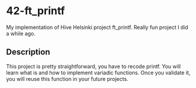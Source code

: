# 42-ft_printf
My implementation of Hive Helsinki project ft_printf. Really fun project I did a while ago.
## Description ##
This project is pretty straightforward, you have to recode printf. You will learn what is and how to implement variadic functions. Once you validate it, you will reuse this function in your future projects.
